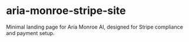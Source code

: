 # aria-monroe-stripe-site
Minimal landing page for Aria Monroe AI, designed for Stripe compliance and payment setup.
